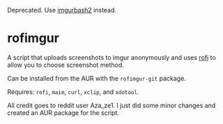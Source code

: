 Deprecated. Use [imgurbash2](https://github.com/ram-on/imgurbash2) instead.

# rofimgur

A script that uploads screenshots to imgur anonymously and uses [rofi](https://github.com/DaveDavenport/rofi) to allow you to choose screenshot method.

Can be installed from the AUR with the `rofimgur-git` package.

Requires: `rofi`, `maim`, `curl`, `xclip`, and `xdotool`.

All credit goes to reddit user Aza_ze1. I just did some minor changes and created an AUR package for the script.
